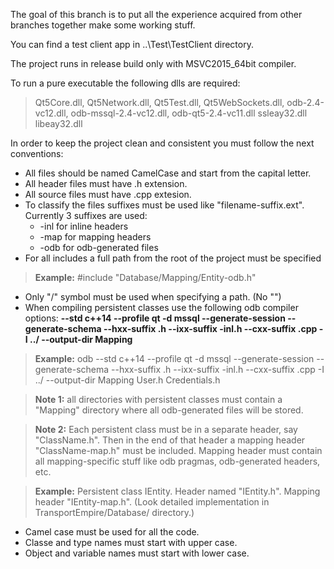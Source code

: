 The goal of this branch is to put all the experience acquired from other branches together make some working stuff.

You can find a test client app in ..\Test\TestClient directory.

The project runs in release build only with MSVC2015_64bit compiler.

To run a pure executable the following dlls are required:
> Qt5Core.dll,
> Qt5Network.dll,
> Qt5Test.dll,
> Qt5WebSockets.dll,
> odb-2.4-vc12.dll,
> odb-mssql-2.4-vc12.dll,
> odb-qt5-2.4-vc11.dll
> ssleay32.dll
> libeay32.dll

In order to keep the project clean and consistent you must follow the next conventions:
- All files should be named CamelCase and start from the capital letter.
- All header files must have .h extension.
- All source files must have .cpp extesion.
- To classify the files suffixes must be used like "filename-suffix.ext".
Currently 3 suffixes are used: 
	- -inl for inline headers
	- -map for mapping headers
	- -odb for odb-generated files
- For all includes a full path from the root of the project must be specified 

> **Example:** #include "Database/Mapping/Entity-odb.h"
- Only "/" symbol must be used when specifying a path. (No "\") 
- When compiling persistent classes use the following odb compiler options:
**--std c++14 --profile qt -d mssql --generate-session --generate-schema --hxx-suffix .h --ixx-suffix -inl.h --cxx-suffix .cpp -I ../ --output-dir Mapping**
	
> **Example:** odb --std c++14 --profile qt -d mssql --generate-session --generate-schema --hxx-suffix .h --ixx-suffix -inl.h --cxx-suffix .cpp -I ../ --output-dir Mapping User.h Credentials.h
	
> **Note 1:** all directories with persistent classes must contain a "Mapping" directory where all odb-generated files will be stored.
	
> **Note 2:** Each persistent class must be in a separate header, say "ClassName.h". Then in the end of that header a mapping 
	header "ClassName-map.h" must be included. Mapping header must contain all mapping-specific stuff like odb pragmas, odb-generated 
	headers, etc.
	
> **Example:** Persistent class IEntity. Header named "IEntity.h". Mapping header "IEntity-map.h". 
	(Look detailed implementation in TransportEmpire/Database/ directory.)
- Camel case must be used for all the code.
- Classe and type names must start with upper case.
- Object and variable names must start with lower case.
